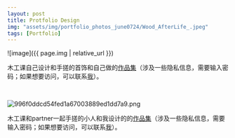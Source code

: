 ```yaml
---
layout: post
title: Protfolio Design
img: "assets/img/portfolio_photos_june0724/Wood_AfterLife_.jpeg"
tags: [Portfolio]
---
```


![image]({{ page.img | relative_url }})

木工课自己设计和手搓的首饰和自己做的[作品集](https://drive.google.com/file/d/1RkK2WovWU9hD4LiLy9elpjqmcYwBPRrE/view?usp=drive_link)（涉及一些隐私信息，需要输入密码；如果想要访问，可以联系<a href="mailto:winter_endless@163.com">我</a>）。


<br>

![996f0ddcd54fed1a67003889ed1dd7a9.png](https://i2.mjj.rip/2024/06/08/996f0ddcd54fed1a67003889ed1dd7a9.png)


木工课和partner一起手搓的小人和我设计的的[作品集](https://drive.google.com/file/d/175XdorDisbFAB6afm0TsKKszNLksPA61/view?usp=drive_link)（涉及一些隐私信息，需要输入密码；如果想要访问，可以联系<a href="mailto:winter_endless@163.com">我</a>）。
